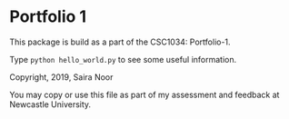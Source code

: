 Portfolio 1
===========

This package is build as a part of the CSC1034: Portfolio-1.

Type `python hello_world.py` to see some useful information.

Copyright, 2019, Saira Noor

You may copy or use this file as part of my assessment and feedback at
Newcastle University.

